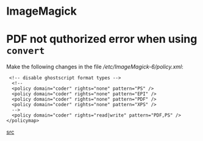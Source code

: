 # ImageMagick

# PDF not quthorized error when using `convert`
Make the following changes in the file _/etc/ImageMagick-6/policy.xml_:
```
 <!-- disable ghostscript format types -->
  <!--
  <policy domain="coder" rights="none" pattern="PS" />
  <policy domain="coder" rights="none" pattern="EPI" />
  <policy domain="coder" rights="none" pattern="PDF" />
  <policy domain="coder" rights="none" pattern="XPS" />
  -->
  <policy domain="coder" rights="read|write" pattern="PDF,PS" />
</policymap>
```
[src](https://cromwell-intl.com/open-source/pdf-not-authorized.html)


